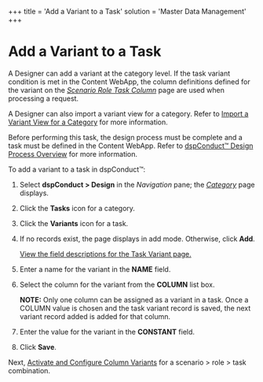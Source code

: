 +++
title = 'Add a Variant to a Task'
solution = 'Master Data Management'
+++

# Add a Variant to a Task

A Designer can add a variant at the category level. If the task variant
condition is met in the Content WebApp, the column definitions defined
for the variant on the <span style="font-style: italic;">[Scenario Role
Task Column](../Page_Desc/Scenario_Role_Task_Column_H)</span> page
are used when processing a request.

A Designer can also import a variant view for a category. Refer to
[Import a Variant View for a
Category](Import_Views#Import_a_Variant_View_for_a_Category) for
more information.

Before performing this task, the design process must be complete and a
task must be defined in the Content WebApp. Refer to [dspConduct™ Design
Process Overview](dspConduct_Design_Process_Overview) for more
information.

To add a variant to a task in dspConduct™:

1.  Select <span style="font-weight: bold;">dspConduct \>
    </span>**Design** in the *Navigation* pane; the
    <span style="font-style: italic;">[Category](../Page_Desc/Category_H)</span>
    page displays.

2.  Click the **Tasks** icon for a category.

3.  Click the **Variants** icon for a task.

4.  If no records exist, the page displays in add mode. Otherwise, click
    **Add**.
    
    [View the field descriptions for the Task Variant
    page.](../Page_Desc/Task_Variant)

5.  Enter a name for the variant in the **NAME** field.

6.  Select the column for the variant from the **COLUMN** list box.
    
    **NOTE:** Only one column can be assigned as a variant in a task.
    Once a COLUMN value is chosen and the task variant record is saved,
    the next variant record added is added for that column.

7.  Enter the value for the variant in the **CONSTANT** field.

8.  Click **Save**.

Next, [Activate and Configure Column
Variants](Activate_Configure_Column_Variants) for a scenario \> role
\> task combination.
